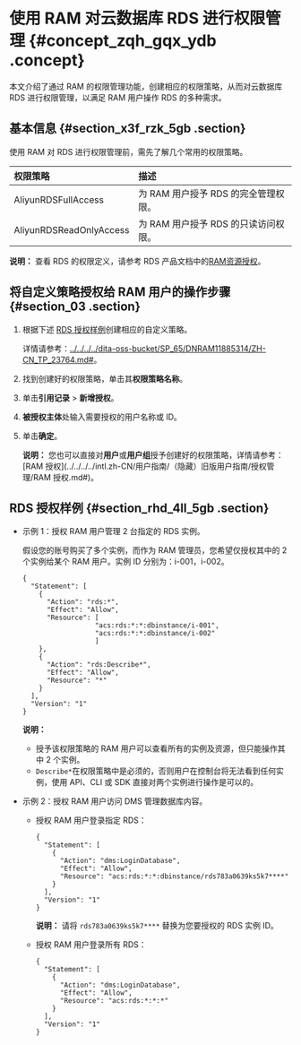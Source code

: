 # 使用 RAM 对云数据库 RDS 进行权限管理 {#concept_zqh_gqx_ydb .concept}

本文介绍了通过 RAM 的权限管理功能，创建相应的权限策略，从而对云数据库 RDS 进行权限管理，以满足 RAM 用户操作 RDS 的多种需求。

## 基本信息 {#section_x3f_rzk_5gb .section}

使用 RAM 对 RDS 进行权限管理前，需先了解几个常用的权限策略。

|权限策略|描述|
|:---|:-|
|AliyunRDSFullAccess|为 RAM 用户授予 RDS 的完全管理权限。|
|AliyunRDSReadOnlyAccess|为 RAM 用户授予 RDS 的只读访问权限。|

**说明：** 查看 RDS 的权限定义，请参考 RDS 产品文档中的[RAM资源授权](../../../../intl.zh-CN/API参考/RAM资源授权.md#)。

## 将自定义策略授权给 RAM 用户的操作步骤 {#section_03 .section}

1.  根据下述 [RDS 授权样例](#section_rhd_4ll_5gb)创建相应的自定义策略。

    详情请参考：[../../../../dita-oss-bucket/SP\_65/DNRAM11885314/ZH-CN\_TP\_23764.md\#](../../../../intl.zh-CN/用户指南/权限策略/自定义策略/创建自定义策略.md#)。

2.  找到创建好的权限策略，单击其**权限策略名称**。
3.  单击**引用记录** \> **新增授权**。
4.  **被授权主体**处输入需要授权的用户名称或 ID。
5.  单击**确定**。

    **说明：** 您也可以直接对**用户**或**用户组**授予创建好的权限策略，详情请参考：[RAM 授权](../../../../intl.zh-CN/用户指南/（隐藏）旧版用户指南/授权管理/RAM 授权.md#)。


## RDS 授权样例 {#section_rhd_4ll_5gb .section}

-   示例 1：授权 RAM 用户管理 2 台指定的 RDS 实例。

    假设您的账号购买了多个实例，而作为 RAM 管理员，您希望仅授权其中的 2 个实例给某个 RAM 用户。实例 ID 分别为：i-001，i-002。

    ```
    {
      "Statement": [
        {
          "Action": "rds:*",
          "Effect": "Allow",
          "Resource": [
                      "acs:rds:*:*:dbinstance/i-001",
                      "acs:rds:*:*:dbinstance/i-002"
                      ]
        },
        {
          "Action": "rds:Describe*",
          "Effect": "Allow",
          "Resource": "*"
        }
      ],
      "Version": "1"
    }
    ```

    **说明：** 

    -   授予该权限策略的 RAM 用户可以查看所有的实例及资源，但只能操作其中 2 个实例。
    -   `Describe*`在权限策略中是必须的，否则用户在控制台将无法看到任何实例，使用 API、CLI 或 SDK 直接对两个实例进行操作是可以的。
-   示例 2：授权 RAM 用户访问 DMS 管理数据库内容。
    -   授权 RAM 用户登录指定 RDS：

        ```
        {
          "Statement": [
            {
              "Action": "dms:LoginDatabase",
              "Effect": "Allow",
              "Resource": "acs:rds:*:*:dbinstance/rds783a0639ks5k7****"
            }
          ],
          "Version": "1"
        }
        ```

        **说明：** 请将 `rds783a0639ks5k7****` 替换为您要授权的 RDS 实例 ID。

    -   授权 RAM 用户登录所有 RDS：

        ```
        {
          "Statement": [
            {
              "Action": "dms:LoginDatabase",
              "Effect": "Allow",
              "Resource": "acs:rds:*:*:*"
            }
          ],
          "Version": "1"
        }
        ```


